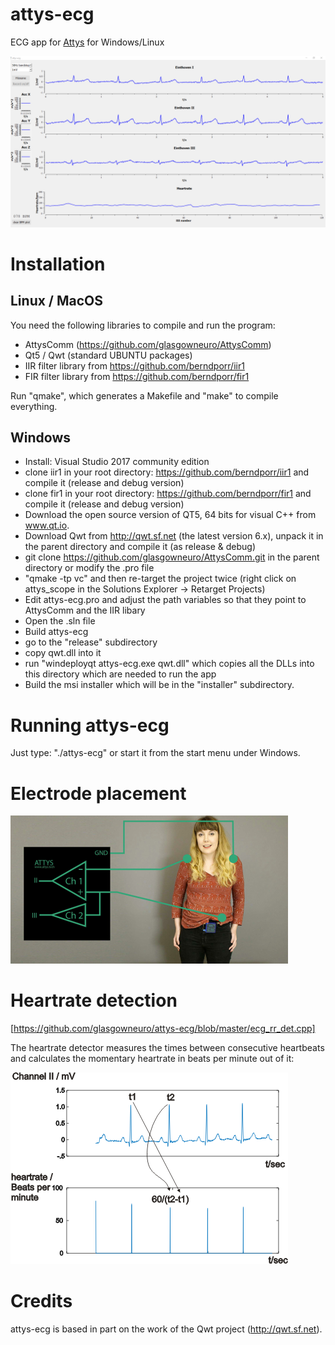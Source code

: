 # attys-ecg

ECG app for [Attys](http://www.attys.tech)
for Windows/Linux

![alt tag](screenshot.png)

# Installation

## Linux / MacOS

You need the following libraries to compile and run the program:

- AttysComm (https://github.com/glasgowneuro/AttysComm)
- Qt5 / Qwt (standard UBUNTU packages)
- IIR filter library from https://github.com/berndporr/iir1
- FIR filter library from https://github.com/berndporr/fir1

Run "qmake", which generates a Makefile and "make" to compile
everything.

## Windows
* Install: Visual Studio 2017 community edition
* clone iir1 in your root directory: https://github.com/berndporr/iir1 and compile it (release and debug version)
* clone fir1 in your root directory: https://github.com/berndporr/fir1 and compile it (release and debug version)
* Download the open source version of QT5, 64 bits for visual C++ from www.qt.io.
* Download Qwt from http://qwt.sf.net (the latest version 6.x), unpack it in the parent directory and compile it (as release & debug)
* git clone https://github.com/glasgowneuro/AttysComm.git in the parent directory or modify the .pro file
* "qmake -tp vc" and then re-target the project twice (right click on attys_scope in the Solutions Explorer -> Retarget Projects)
* Edit attys-ecg.pro and adjust the path variables so that they point to AttysComm and the IIR libary
* Open the .sln file
* Build attys-ecg
* go to the "release" subdirectory
* copy qwt.dll into it
* run "windeployqt attys-ecg.exe qwt.dll" which copies all the DLLs into this directory which are needed to run the app
* Build the msi installer which will be in the "installer" subdirectory.


# Running attys-ecg

Just type: "./attys-ecg" or start it from the start menu under Windows.

# Electrode placement

![alt tag](electrode_placement.png)

# Heartrate detection
[https://github.com/glasgowneuro/attys-ecg/blob/master/ecg_rr_det.cpp]

The heartrate detector
measures the times between consecutive heartbeats and calculates the momentary
heartrate in beats per minute out of it:

![alt tag](heartrate_detection.png)

# Credits

attys-ecg is based in part on the work of the Qwt project (http://qwt.sf.net).

